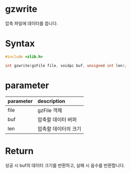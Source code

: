 # gzwrite

압축 파일에 데이터를 씁니다.

# **Syntax**

```c++
#include <zlib.h>

int gzwrite(gzFile file, voidpc buf, unsigned int len);
```

# **parameter**

| parameter | description |
| :---      | :--- |
| file | gzFile 객체 |
| buf | 압축할 데이터 버퍼 |
| len | 압축할 데이터의 크기 |

# **Return**

성공 시 buf의 데이터 크기를 반환하고, 실패 시 음수를 반환합니다.